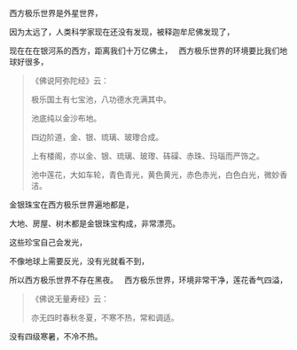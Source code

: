 西方极乐世界是外星世界，

因为太远了，人类科学家现在还没有发现，被释迦牟尼佛发现了，

现在在在银河系的西方，距离我们十万亿佛土，
&nbsp;
西方极乐世界的环境要比我们地球好很多，

> 《佛说阿弥陀经》云： 
> 
> 极乐国土有七宝池，八功德水充满其中。
> 
> 池底纯以金沙布地。
> 
> 四边阶道，金、银、琉璃、玻瓈合成。
> 
> 上有楼阁，亦以金、银、琉璃、玻瓈、砗磲、赤珠、玛瑙而严饰之。
> 
> 池中莲花，大如车轮，青色青光，黄色黄光，赤色赤光，白色白光，微妙香洁。

金银珠宝在西方极乐世界遍地都是，

大地、房屋、树木都是金银珠宝构成，非常漂亮。

这些珍宝自己会发光，

不像地球上需要反光，没有光就看不到，

所以西方极乐世界不存在黑夜。
&nbsp;
西方极乐世界，环境非常干净，莲花香气四溢，

> 《佛说无量寿经》云： 
> 
> 亦无四时春秋冬夏，不寒不热，常和调适。

没有四级寒暑，不冷不热。